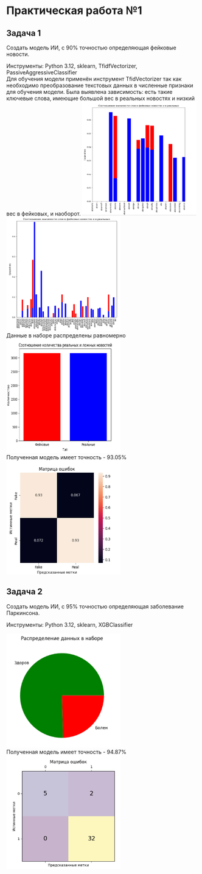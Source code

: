<h1>Практическая работа №1</h1>
<h2>Задача 1</h2>
<p>
 Создать модель ИИ, с 90% точностью определяющая фейковые новости.
</p>
<p>
 Инструменты: Python 3.12, sklearn, TfidfVectorizer, PassiveAggressiveClassifier<br>
 Для обучения модели применён инструмент TfidVectorizer так
как необходимо преобразование текстовых данных в численные признаки для 
обучения модели. Была выявлена зависимость: есть такие ключевые слова, имеющие 
большой вес в реальных новостях и низкий вес в фейковых, и наоборот.
<img src="FakeNews/Bar1.png" width=300 height=300>
<img src="FakeNews/Bar2.png" width=300 height=300><br>
Данные в наборе распределены равномерно<br>
<img src="FakeNews/Bar3.png" width=300 height=300><br>
Полученная модель имеет точность - 93.05% <br>
<img src="FakeNews/conf_matrix.png" width=300 height=300><br>
</p>

<h2>Задача 2</h2>
<p>
 Создать модель ИИ, с 95% точностью определяющая заболевание Паркинсона.
</p>

<p>
Инструменты: Python 3.12, sklearn, XGBClassifier<br>

<img src="ParkinsonDisease/data_raspred.png" width=300 height=300><br>
Полученная модель имеет точность - 94.87% <br>
<img src="ParkinsonDisease/conf_matrix.png" width=300 height=300><br>

</p>